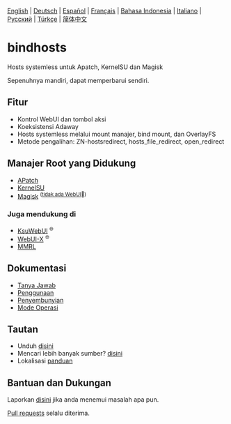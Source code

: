 [English](README.md) | [Deutsch](README_de.md) | [Español](README_es-ES.md) | [Français](README_fr.md) | [Bahasa Indonesia](README_id.md) | [Italiano](README_it.md) | [Русский](README_ru.md) | [Türkçe](README_tr.md) | [简体中文](README_zh-CN.md)

# bindhosts

Hosts systemless untuk Apatch, KernelSU dan Magisk

Sepenuhnya mandiri, dapat memperbarui sendiri.

## Fitur

- Kontrol WebUI dan tombol aksi
- Koeksistensi Adaway
- Hosts systemless melalui mount manajer, bind mount, dan OverlayFS
- Metode pengalihan: ZN-hostsredirect, hosts_file_redirect, open_redirect

## Manajer Root yang Didukung

- [APatch](https://github.com/bmax121/APatch)
- [KernelSU](https://github.com/tiann/KernelSU)
- [Magisk](https://github.com/topjohnwu/Magisk)  <sup>([tidak ada WebUI](https://github.com/topjohnwu/Magisk/issues/8609#event-15568590949)👀)</sup>

### Juga mendukung di

- [KsuWebUI](https://github.com/5ec1cff/KsuWebUIStandalone)   <sup>🌐</sup>
- [WebUI-X](https://github.com/MMRLApp/WebUI-X-Portable)   <sup>🌐</sup>
- [MMRL](https://github.com/MMRLApp/MMRL)

## Dokumentasi

- [Tanya Jawab](Documentation/faq_id.md)
- [Penggunaan](Documentation/usage_id.md)
- [Penyembunyian](Documentation/hiding_id.md)
- [Mode Operasi](Documentation/modes_id.md)

## Tautan

- Unduh [disini](https://github.com/bindhosts/bindhosts/releases)
- Mencari lebih banyak sumber? [disini](Documentation/sources.md)
- Lokalisasi [panduan](Documentation/localize.md)

## Bantuan dan Dukungan

Laporkan [disini](https://github.com/bindhosts/bindhosts/issues) jika anda menemui masalah apa pun.

[Pull requests](https://github.com/bindhosts/bindhosts/pulls) selalu diterima.
